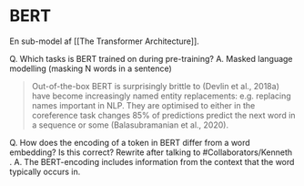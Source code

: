 # BERT
En sub-model af [[The Transformer Architecture]].

Q. Which tasks is BERT trained on during pre-training?
A. Masked language modelling (masking N words in a sentence)

> Out-of-the-box BERT is surprisingly brittle to (Devlin et al., 2018a) have become increasingly named entity replacements: e.g. replacing names important in NLP. They are optimised to either in the coreference task changes 85% of predictions predict the next word in a sequence or some (Balasubramanian et al., 2020).

Q. How does the encoding of a token in BERT differ from a word embedding? Is this correct? Rewrite after talking to #Collaborators/Kenneth .
A. The BERT-encoding includes information from the context that the word typically occurs in. 



<!-- #anki/deck/ML -->

<!-- {BearID:100DCED3-0254-48AE-B543-E1C35CD21C03-93658-000001B846937CF9} -->
